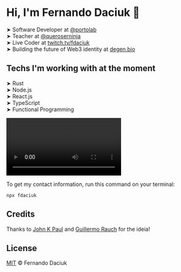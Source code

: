 # Hi, I'm Fernando Daciuk 👋

➤ Software Developer at [@portolab](https://github.com/portolab)  
➤ Teacher at [@queroserninja](https://queroser.ninja/promocoes)  
➤ Live Coder at [twitch.tv/fdaciuk](https://twitch.tv/fdaciuk)  
➤ Building the future of Web3 identity at [degen.bio](https://degen.bio)

## Techs I'm working with at the moment

➤ Rust  
➤ Node.js  
➤ React.js  
➤ TypeScript  
➤ Functional Programming


<video autoplay loop playsinline controls src="https://user-images.githubusercontent.com/487669/135340674-64473557-36e7-4d9a-bd19-6f4bb1728eb0.mp4"></video>

To get my contact information, run this command on your terminal:

```console
npx fdaciuk
```

## Credits

Thanks to [John K Paul](https://github.com/johnkpaul/johnkpaul) and [Guillermo Rauch](https://github.com/rauchg/rauchg) for the ideia!

## License

[MIT](https://github.com/fdaciuk/licenses/blob/master/MIT-LICENSE.md) &copy; Fernando Daciuk

